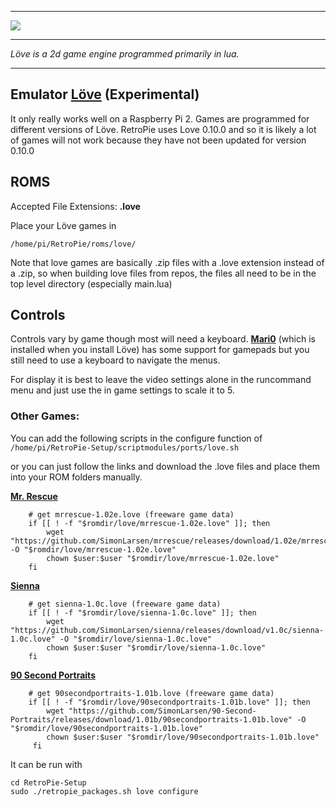 ***
![](http://dedarwin.net/wp-content/uploads/2015/03/love2d.png)
***
_Löve is a 2d game engine programmed primarily in lua._
***
## Emulator [Löve](https://bitbucket.org/rude/love/src) (Experimental)

It only really works well on a Raspberry Pi 2. Games are programmed for different versions of Löve. RetroPie uses Love 0.10.0 and so it is likely a lot of games will not work because they have not been updated for version 0.10.0

## ROMS

Accepted File Extensions: **.love**

Place your Löve games in

```
/home/pi/RetroPie/roms/love/
```

Note that love games are basically .zip files with a .love extension instead of a .zip, so when building love files from repos, the files all need to be in the top level directory (especially main.lua)

## Controls

Controls vary by game though most will need a keyboard. [**Mari0**](http://stabyourself.net/mari0/) (which is installed when you install Löve) has some support for gamepads but you still need to use a keyboard to navigate the menus. 

For display it is best to leave the video settings alone in the runcommand menu and just use the in game settings to scale it to 5.

### Other Games:

You can add the following scripts in the configure function of `/home/pi/RetroPie-Setup/scriptmodules/ports/love.sh`

or you can just follow the links and download the .love files and place them into your ROM folders manually.


[**Mr. Rescue**](http://tangramgames.dk/games/mrrescue/)

```
    # get mrrescue-1.02e.love (freeware game data)
    if [[ ! -f "$romdir/love/mrrescue-1.02e.love" ]]; then
        wget "https://github.com/SimonLarsen/mrrescue/releases/download/1.02e/mrrescue1.02e.love" -O "$romdir/love/mrrescue-1.02e.love"
        chown $user:$user "$romdir/love/mrrescue-1.02e.love"
    fi
```


[**Sienna**](http://tangramgames.dk/games/sienna/)

```
    # get sienna-1.0c.love (freeware game data)
    if [[ ! -f "$romdir/love/sienna-1.0c.love" ]]; then
        wget "https://github.com/SimonLarsen/sienna/releases/download/v1.0c/sienna-1.0c.love" -O "$romdir/love/sienna-1.0c.love"
        chown $user:$user "$romdir/love/sienna-1.0c.love"
    fi
```

[**90 Second Portraits**](http://tangramgames.dk/games/90secondportraits/)

```
    # get 90secondportraits-1.01b.love (freeware game data)
    if [[ ! -f "$romdir/love/90secondportraits-1.01b.love" ]]; then
        wget "https://github.com/SimonLarsen/90-Second-Portraits/releases/download/1.01b/90secondportraits-1.01b.love" -O "$romdir/love/90secondportraits-1.01b.love"
        chown $user:$user "$romdir/love/90secondportraits-1.01b.love"
     fi
```

It can be run with

```
cd RetroPie-Setup
sudo ./retropie_packages.sh love configure
```